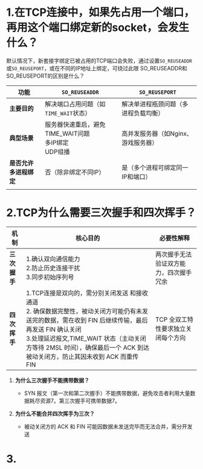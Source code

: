 # 1.在TCP连接中，如果先占用一个端口，再用这个端口绑定新的socket，会发生什么？
   默认情况下，新套接字绑定已被占用的TCP端口会失败‌，通过设置`SO_REUSEADDR`或`SO_REUSEPORT`，或在不同的IP地址上绑定，可绕过此限
   SO_REUSEADDR和SO_REUSEPORT的区别是什么？

| ‌**功能**‌        | ‌**`SO_REUSEADDR`**‌                    | ‌**`SO_REUSEPORT`**‌ |
| --------------- | --------------------------------------- | -------------------- |
| ‌**主要目的**‌      | 解决端口占用问题（如`TIME_WAIT`状态）                | 解决单进程瓶颈问题（多进程负载均衡）   |
| ‌**典型场景**‌      | 服务器快速重启，避免TIME_WAIT问题<br>多IP绑定<br>UDP组播 | 高并发服务器（如Nginx、游戏服务器） |
| ‌**是否允许多进程绑定**‌ | 否（除非绑定不同IP）                             | 是（多个进程可绑定同一IP和端口）    |
|                 |                                         |                      |

# 2.TCP为什么需要三次握手和四次挥手？

| **机制**‌    | ‌**核心目的**‌                                                                                                                                                               | ‌**必要性解释**‌          |
| ---------- | ------------------------------------------------------------------------------------------------------------------------------------------------------------------------ | -------------------- |
| ‌**三次握手**‌ | 1.确认双向通信能力<br>2.防止历史连接干扰<br>3.同步初始序列号                                                                                                                                    | 两次握手无法验证双方能力，四次握手冗余‌ |
| ‌**四次挥手**‌ | 1.TCP连接是双向的，需分别关闭发送 和接收通道<br>2. 确保数据完整性，被动关闭方可能仍有未发送完的数据，需在收到 FIN 后继续传输，最后再发送 FIN 确认关闭<br>3.处理延迟报文,TIME_WAIT 状态（主动关闭方等待 2MSL 时间），确保最后一个 ACK 到达被动关闭方，防止其因未收到 ACK 而重传 FIN‌ | TCP 全双工特性要求独立关闭每个方向‌ |

1. ‌**为什么三次握手不能携带数据？**‌
    
    - SYN 报文（第一次和第二次握手）不能携带数据，避免攻击者利用大量数据耗尽资源‌7。第三次握手可携带数据‌7。
2. ‌**为什么不能合并四次挥手为三次？**‌
    
    - 被动关闭方的 ACK 和 FIN 可能因数据未发送完毕而无法合并，需分开发送‌

# 3.